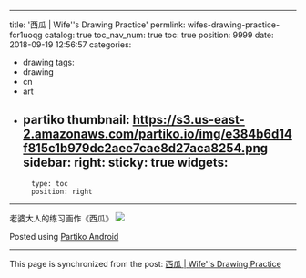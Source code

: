 
---
title: '西瓜 | Wife''s Drawing Practice'
permlink: wifes-drawing-practice-fcr1uoqg
catalog: true
toc_nav_num: true
toc: true
position: 9999
date: 2018-09-19 12:56:57
categories:
- drawing
tags:
- drawing
- cn
- art
- partiko
thumbnail: https://s3.us-east-2.amazonaws.com/partiko.io/img/e384b6d14f815c1b979dc2aee7cae8d27aca8254.png
sidebar:
    right:
        sticky: true
widgets:
    -
        type: toc
        position: right
---


老婆大人的练习画作《西瓜》
![](https://s3.us-east-2.amazonaws.com/partiko.io/img/e384b6d14f815c1b979dc2aee7cae8d27aca8254.png)

Posted using [Partiko Android](https://steemit.com/@partiko-android)

- - -

This page is synchronized from the post: [西瓜 | Wife''s Drawing Practice](https://steemit.com/@yellowbird/wifes-drawing-practice-fcr1uoqg)
